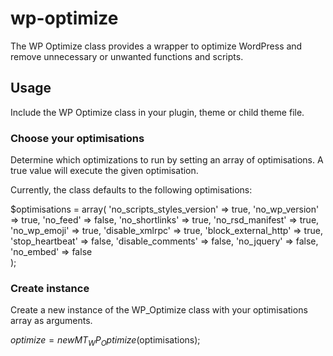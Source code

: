 # wp-optimize
The WP Optimize class provides a wrapper to optimize WordPress and remove unnecessary or unwanted functions and scripts.

## Usage
Include the WP Optimize class in your plugin, theme or child theme file. 

### Choose your optimisations 
Determine which optimizations to run by setting an array of optimisations.
A true value will execute the given optimisation.

Currently, the class defaults to the following optimisations:

$optimisations = array(
            'no_scripts_styles_version' => true,
            'no_wp_version'             => true,
            'no_feed'                   => false,
            'no_shortlinks'             => true,
            'no_rsd_manifest'           => true,
            'no_wp_emoji'               => true,
            'disable_xmlrpc'            => true,
            'block_external_http'       => true,
            'stop_heartbeat'            => false,
            'disable_comments'          => false,
            'no_jquery'                 => false,
            'no_embed'                  => false  
);

### Create instance
Create a new instance of the WP_Optimize class with your optimisations array as arguments.

$optimize = new MT_WP_Optimize($optimisations);
